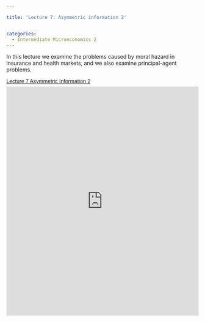 ```yaml
---

title: 'Lecture 7: Asymmetric information 2'


categories:
  - Intermediate Microeconomics 2
---
```

In this lecture we examine the problems caused by moral hazard in insurance and health markets, and we also examine principal-agent problems.  

<p style=" margin: 12px auto 6px auto; font-family: Helvetica,Arial,Sans-serif; font-style: normal; font-variant: normal; font-weight: normal; font-size: 14px; line-height: normal; font-size-adjust: none; font-stretch: normal; -x-system-font: none; display: block;">   <a title="View Lecture 7 Asymmetric Information 2 on Scribd" href="http://www.scribd.com/doc/137987989/Lecture-7-Asymmetric-Information-2" style="text-decoration: underline;">Lecture 7 Asymmetric Information 2</a></p><iframe src="http://www.scribd.com/embeds/137987989/content?start_page=1&view_mode=scroll" data-auto-height="false" data-aspect-ratio="undefined" scrolling="no" width="100%" height="600" frameborder="0"></iframe>